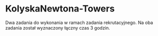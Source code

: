 # KolyskaNewtona-Towers
Dwa zadania do wykonania w ramach zadania rekrutacyjnego. Na oba zadania został wyznaczony łączny czas 3 godzin.
